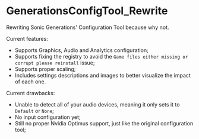# GenerationsConfigTool_Rewrite

Rewriting Sonic Generations' Configuration Tool because why not.

Current features:

- Supports Graphics, Audio and Analytics configuration;
- Supports fixing the registry to avoid the `Game files either missing or corrupt please reinstall` issue;
- Supports proper scaling;
- Includes settings descriptions and images to better visualize the impact of each one.

Current drawbacks:
- Unable to detect all of your audio devices, meaning it only sets it to `Default` or `None`;
- No input configuration yet;
- Still no proper Nvidia Optimus support, just like the original configuration tool;
